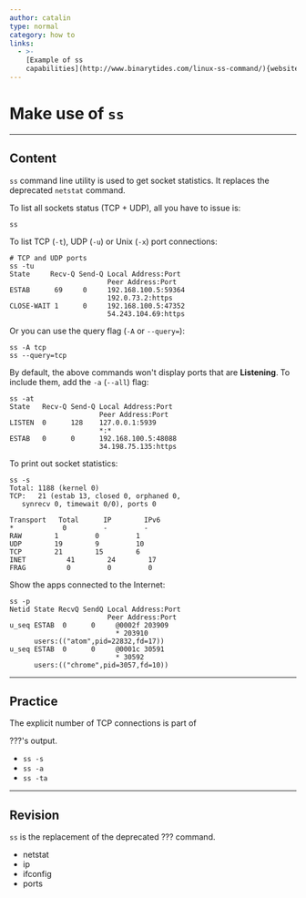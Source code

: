 ```yaml
---
author: catalin
type: normal
category: how to
links:
  - >-
    [Example of ss
    capabilities](http://www.binarytides.com/linux-ss-command/){website}
---
```


# Make use of `ss`


---

## Content

`ss` command line utility is used to get socket statistics. It replaces the deprecated `netstat` command.

To list all sockets status (TCP + UDP), all you have to issue is:

```plain-text
ss
```

To list TCP (`-t`), UDP (`-u`) or Unix (`-x`) port connections:

```plain-text
# TCP and UDP ports
ss -tu
State     Recv-Q Send-Q Local Address:Port
                        Peer Address:Port
ESTAB      69     0     192.168.100.5:59364
                        192.0.73.2:https
CLOSE-WAIT 1      0     192.168.100.5:47352
                        54.243.104.69:https
```

Or you can use the query flag (`-A` or `--query=`):

```plain-text
ss -A tcp
ss --query=tcp
```

By default, the above commands won't display ports that are **Listening**. To include them, add the `-a` (`--all`) flag:

```plain-text
ss -at
State   Recv-Q Send-Q Local Address:Port
                      Peer Address:Port
LISTEN  0      128    127.0.0.1:5939
                      *:*   
ESTAB   0      0      192.168.100.5:48088
                      34.198.75.135:https
```

To print out socket statistics:

```plain-text
ss -s
Total: 1188 (kernel 0)
TCP:   21 (estab 13, closed 0, orphaned 0,
   synrecv 0, timewait 0/0), ports 0

Transport   Total      IP        IPv6
*	         0         -         -        
RAW	       1         0         1        
UDP	       19        9         10       
TCP	       21        15        6        
INET	      41        24        17       
FRAG	      0         0         0    
```

Show the apps connected to the Internet:

```plain-text
ss -p
Netid State RecvQ SendQ Local Address:Port
                        Peer Address:Port
u_seq ESTAB  0      0     @0002f 203909
                          * 203910
      users:(("atom",pid=22832,fd=17))
u_seq ESTAB  0      0     @0001c 30591
                          * 30592
      users:(("chrome",pid=3057,fd=10))
```


---

## Practice

The explicit number of TCP connections is part of

???'s output.

- `ss -s`
- `ss -a`
- `ss -ta`


---

## Revision

`ss` is the replacement of the deprecated ??? command.

- netstat
- ip
- ifconfig
- ports
 
